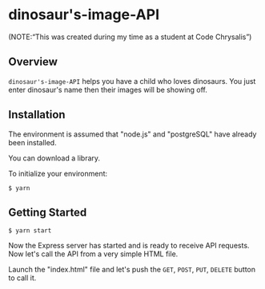 # dinosaur's-image-API
 (NOTE:“This was created during my time as a student at Code Chrysalis”)

## Overview

`dinosaur's-image-API` helps you have a child who loves dinosaurs. You just enter dinosaur's name
 then their images will be showing off.


## Installation
The environment is assumed that "node.js" and "postgreSQL" have already been installed.

You can download a library.

To initialize your environment:

    $ yarn



## Getting Started

    $ yarn start

Now the Express server has started and is ready to receive API requests.
Now let's call the API from a very simple HTML file.

Launch the "index.html" file and let's push the `GET`, `POST`, `PUT`, `DELETE` button to call it.


